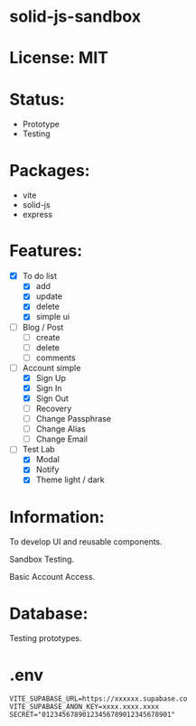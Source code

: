 # solid-js-sandbox

# License: MIT

# Status:
- Prototype
- Testing

# Packages:
- vite
- solid-js
- express

# Features:
- [x] To do list
  - [x] add
  - [x] update
  - [x] delete
  - [x] simple ui
- [ ] Blog / Post
  - [ ] create
  - [ ] delete
  - [ ] comments
- [ ] Account simple
  - [x] Sign Up
  - [x] Sign In
  - [x] Sign Out
  - [ ] Recovery
  - [ ] Change Passphrase
  - [ ] Change Alias
  - [ ] Change Email

- [ ] Test Lab
  - [x] Modal
  - [x] Notify
  - [x] Theme light / dark

# Information:
  To develop UI and reusable components.

  Sandbox Testing.

  Basic Account Access.

# Database:
  Testing prototypes.

# .env
```
VITE_SUPABASE_URL=https://xxxxxx.supabase.co
VITE_SUPABASE_ANON_KEY=xxxx.xxxx.xxxx
SECRET="01234567890123456789012345678901"
```